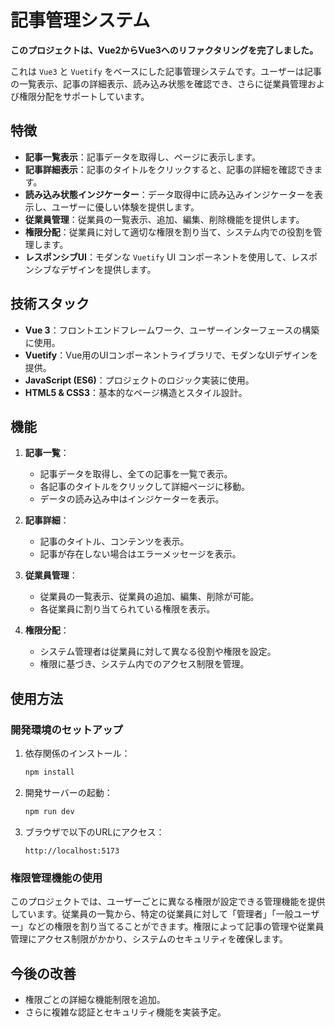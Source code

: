 # 記事管理システム

**このプロジェクトは、Vue2からVue3へのリファクタリングを完了しました。**

これは `Vue3` と `Vuetify` をベースにした記事管理システムです。ユーザーは記事の一覧表示、記事の詳細表示、読み込み状態を確認でき、さらに従業員管理および権限分配をサポートしています。

## 特徴

- **記事一覧表示**：記事データを取得し、ページに表示します。
- **記事詳細表示**：記事のタイトルをクリックすると、記事の詳細を確認できます。
- **読み込み状態インジケーター**：データ取得中に読み込みインジケーターを表示し、ユーザーに優しい体験を提供します。
- **従業員管理**：従業員の一覧表示、追加、編集、削除機能を提供します。
- **権限分配**：従業員に対して適切な権限を割り当て、システム内での役割を管理します。
- **レスポンシブUI**：モダンな `Vuetify` UI コンポーネントを使用して、レスポンシブなデザインを提供します。

## 技術スタック

- **Vue 3**：フロントエンドフレームワーク、ユーザーインターフェースの構築に使用。
- **Vuetify**：Vue用のUIコンポーネントライブラリで、モダンなUIデザインを提供。
- **JavaScript (ES6)**：プロジェクトのロジック実装に使用。
- **HTML5 & CSS3**：基本的なページ構造とスタイル設計。

## 機能

1. **記事一覧**：
   - 記事データを取得し、全ての記事を一覧で表示。
   - 各記事のタイトルをクリックして詳細ページに移動。
   - データの読み込み中はインジケーターを表示。

2. **記事詳細**：
   - 記事のタイトル、コンテンツを表示。
   - 記事が存在しない場合はエラーメッセージを表示。

3. **従業員管理**：
   - 従業員の一覧表示、従業員の追加、編集、削除が可能。
   - 各従業員に割り当てられている権限を表示。

4. **権限分配**：
   - システム管理者は従業員に対して異なる役割や権限を設定。
   - 権限に基づき、システム内でのアクセス制限を管理。

## 使用方法

### 開発環境のセットアップ

1. 依存関係のインストール：

   ```bash
   npm install
   ```

2. 開発サーバーの起動：

   ```bash
   npm run dev
   ```

3. ブラウザで以下のURLにアクセス：

   ```
   http://localhost:5173
   ```

### 権限管理機能の使用

このプロジェクトでは、ユーザーごとに異なる権限が設定できる管理機能を提供しています。従業員の一覧から、特定の従業員に対して「管理者」「一般ユーザー」などの権限を割り当てることができます。権限によって記事の管理や従業員管理にアクセス制限がかかり、システムのセキュリティを確保します。

## 今後の改善

- 権限ごとの詳細な機能制限を追加。
- さらに複雑な認証とセキュリティ機能を実装予定。
